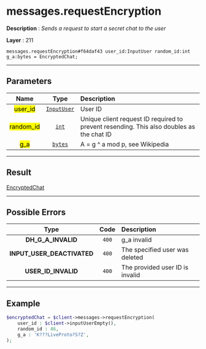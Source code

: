 # messages.requestEncryption

**Description** : *Sends a request to start a secret chat to the user*

**Layer** : 211

```tl
messages.requestEncryption#f64daf43 user_id:InputUser random_id:int g_a:bytes = EncryptedChat;
```

---

## Parameters

| Name | Type | Description |
| :---: | :---: | :--- |
| <mark>user_id</mark> | [`InputUser`](type/InputUser) | User ID |
| <mark>random_id</mark> | [`int`](type/int) | Unique client request ID required to prevent resending. This also doubles as the chat ID |
| <mark>g_a</mark> | [`bytes`](type/bytes) | A = g ^ a mod p, see Wikipedia |

---

## Result

[EncryptedChat](type/EncryptedChat)

---

## Possible Errors

| Type | Code | Description |
| :---: | :---: | :--- |
| **DH_G_A_INVALID** | `400` | g_a invalid |
| **INPUT_USER_DEACTIVATED** | `400` | The specified user was deleted |
| **USER_ID_INVALID** | `400` | The provided user ID is invalid |

---

## Example

```php
$encryptedChat = $client->messages->requestEncryption(
	user_id : $client->inputUserEmpty(),
	random_id : 46,
	g_a : 'Ƙ???LiveProto?S?Z',
);
```